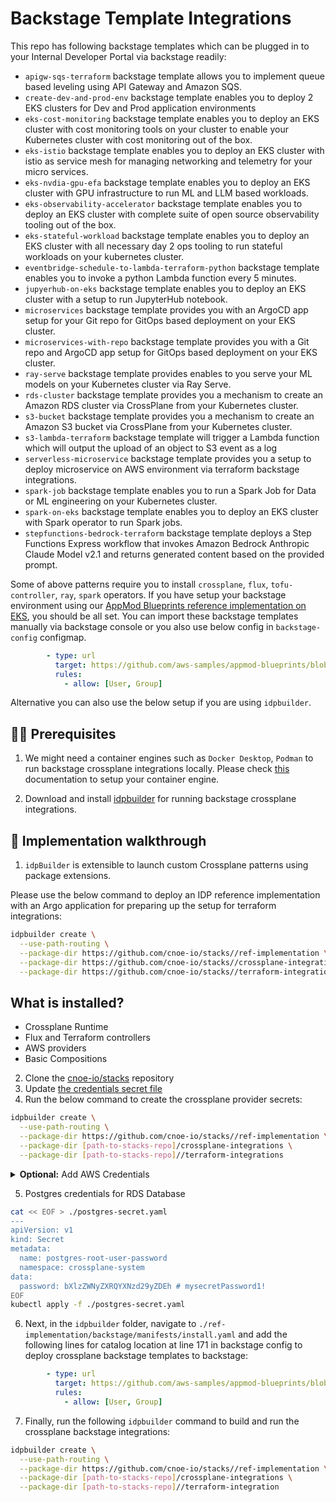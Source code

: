 # Backstage Template Integrations

This repo has following backstage templates which can be plugged in to your Internal Developer Portal via backstage readily:

- `apigw-sqs-terraform` backstage template allows you to implement queue based leveling using API Gateway and Amazon SQS.
- `create-dev-and-prod-env` backstage template enables you to deploy 2 EKS clusters for Dev and Prod application environments
- `eks-cost-monitoring` backstage template enables you to deploy an EKS cluster with cost monitoring tools on your cluster to enable your Kubernetes cluster with cost monitoring out of the box.
- `eks-istio` backstage template enables you to deploy an EKS cluster with istio as service mesh for managing networking and telemetry for your micro services.
- `eks-nvdia-gpu-efa` backstage template enables you to deploy an EKS cluster with GPU infrastructure to run ML and LLM based workloads.
- `eks-observability-accelerator` backstage template enables you to deploy an EKS cluster with complete suite of open source observability tooling out of the box.
- `eks-stateful-workload` backstage template enables you to deploy an EKS cluster with all necessary day 2 ops tooling to run stateful workloads on your kubernetes cluster.
- `eventbridge-schedule-to-lambda-terraform-python` backstage template enables you to invoke a python Lambda function every 5 minutes.
- `jupyerhub-on-eks` backstage template enables you to deploy an EKS cluster with a setup to run JupyterHub notebook.
- `microservices` backstage template provides you with an ArgoCD app setup for your Git repo for GitOps based deployment on your EKS cluster.
- `microservices-with-repo` backstage template provides you with a Git repo and ArgoCD app setup for GitOps based deployment on your EKS cluster.
- `ray-serve` backstage template provides enables to you serve your ML models on your Kubernetes cluster via Ray Serve.
- `rds-cluster` backstage template provides you a mechanism to create an Amazon RDS cluster via CrossPlane from your Kubernetes cluster.
- `s3-bucket` backstage template provides you a mechanism to create an Amazon S3 bucket via CrossPlane from your Kubernetes cluster.
- `s3-lambda-terraform` backstage template will trigger a Lambda function which will output the upload of an object to S3 event as a log
- `serverless-microservice` backstage template provides you a setup to deploy microservice on AWS environment via terraform backstage integrations.
- `spark-job` backstage template enables you to run a Spark Job for Data or ML engineering on your Kubernetes cluster.
- `spark-on-eks` backstage template enables you to deploy an EKS cluster with Spark operator to run Spark jobs.
- `stepfunctions-bedrock-terraform` backstage template deploys a Step Functions Express workflow that invokes Amazon Bedrock Anthropic Claude Model v2.1 and returns generated content based on the provided prompt.

Some of above patterns require you to install `crossplane`, `flux`, `tofu-controller`, `ray`, `spark` operators. If you have setup your backstage environment using our [AppMod Blueprints reference implementation on EKS](https://github.com/aws-samples/appmod-blueprints/tree/feature/modern-engg-integratedflow), you should be all set.
You can import these backstage templates manually via backstage console or you also use below config in `backstage-config` configmap.

```yaml
        - type: url
          target: https://github.com/aws-samples/appmod-blueprints/blob/main/platform/backstage/templates/catalog-info.yaml
          rules:
            - allow: [User, Group]
```

Alternative you can also use the below setup if you are using `idpbuilder`.

## 🏃‍♀️ Prerequisites

1. We might need a container engines such as `Docker Desktop`, `Podman` to run backstage crossplane integrations locally. Please check [this](https://github.com/cnoe-io/idpbuilder?tab=readme-ov-file#prerequisites) documentation to setup your container engine.

2. Download and install [idpbuilder](https://github.com/cnoe-io/idpbuilder?tab=readme-ov-file#download-and-install-the-idpbuilder) for running backstage crossplane integrations.

## 🌟 Implementation walkthrough

1. `idpBuilder` is extensible to launch custom Crossplane patterns using package extensions.

Please use the below command to deploy an IDP reference implementation with an Argo application for preparing up the setup for terraform integrations:

```bash
idpbuilder create \
  --use-path-routing \
  --package-dir https://github.com/cnoe-io/stacks//ref-implementation \
  --package-dir https://github.com/cnoe-io/stacks//crossplane-integrations \
  --package-dir https://github.com/cnoe-io/stacks//terraform-integrations
```

## What is installed?

- Crossplane Runtime
- Flux and Terraform controllers
- AWS providers
- Basic Compositions

2. Clone the [cnoe-io/stacks](https://github.com/cnoe-io/stacks) repository
3. Update [the credentials secret file](crossplane-providers/provider-secret.yaml)
4. Run the below command to create the crossplane provider secrets:

```bash
idpbuilder create \
  --use-path-routing \
  --package-dir https://github.com/cnoe-io/stacks//ref-implementation \
  --package-dir [path-to-stacks-repo]/crossplane-integrations \
  --package-dir [path-to-stacks-repo]//terraform-integrations
```

<details>
<summary> <b>Optional:</b> Add AWS Credentials</summary>

In case of deploying backstage templates which deploys terraform integrations, you will need access to your AWS account. You can follow the instructions below, to setup your AWS account with terraform integrations:

```bash
export AWS_ACCESS_KEY_ID=<FILL THIS>
export AWS_SECRET_ACCESS_KEY=<FILL THIS>
# Optional for IAM roles
export AWS_SESSION_TOKEN=<FILL THIS> 

# AWS Credentials for flux-system Namespace for TOFU Controller
cat << EOF > ./aws-secrets-tofu.yaml
---
apiVersion: v1
kind: Secret
metadata:
  name: aws-credentials
  namespace: flux-system
type: Opaque
stringData:
  AWS_ACCESS_KEY_ID: ${AWS_ACCESS_KEY_ID}
  AWS_SECRET_ACCESS_KEY: ${AWS_SECRET_ACCESS_KEY}
  # Add this only if it's required. Optional for IAM roles
  AWS_SESSION_TOKEN: ${AWS_SESSION_TOKEN}
EOF

kubectl apply -f ./aws-secrets-tofu.yaml

```

</details>

5. Postgres credentials for RDS Database

```bash
cat << EOF > ./postgres-secret.yaml
---
apiVersion: v1
kind: Secret
metadata:
  name: postgres-root-user-password
  namespace: crossplane-system
data:
  password: bXlzZWNyZXRQYXNzd29yZDEh # mysecretPassword1!
EOF
kubectl apply -f ./postgres-secret.yaml
```

6. Next, in the `idpbuilder` folder, navigate to `./ref-implementation/backstage/manifests/install.yaml` and add the following lines for catalog location at line 171 in backstage config to deploy crossplane backstage templates to backstage:

```yaml
        - type: url
          target: https://github.com/aws-samples/appmod-blueprints/blob/main/platform/backstage/templates/catalog-info.yaml
          rules:
            - allow: [User, Group]
```

7. Finally, run the following `idpbuilder` command to build and run the crossplane backstage integrations:

```bash
idpbuilder create \
  --use-path-routing \
  --package-dir https://github.com/cnoe-io/stacks//ref-implementation \
  --package-dir [path-to-stacks-repo]/crossplane-integrations \
  --package-dir [path-to-stacks-repo]//terraform-integration
```

